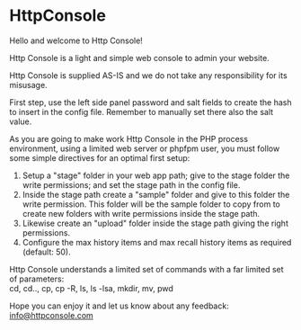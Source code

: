 # HttpConsole

Hello and welcome to Http Console!   
   
Http Console is a light and simple web console to admin your website.     
   
Http Console is supplied AS-IS and we do not take any responsibility for its misusage.    
   
First step, use the left side panel password and salt fields to create the hash to insert in the config file. Remember to manually set there also the salt value.   
   
As you are going to make work Http Console in the PHP process environment, using a limited web server or phpfpm user, 
you must follow some simple directives for an optimal first setup:   
 
1. Setup a "stage" folder in your web app path; give to the stage folder the write permissions; and set the stage path in the config file.
2. Inside the stage path create a "sample" folder and give to this folder the write permission. This folder will be the sample folder to copy from to create new folders with write permissions inside the stage path.  
3. Likewise create an "upload" folder inside the stage path giving the right permissions.  
4. Configure the max history items and max recall history items as required (default: 50).        
  
Http Console understands a limited set of commands with a far limited set of parameters:  
cd, cd.., cp, cp -R, ls, ls -lsa, mkdir, mv, pwd  	   
  
Hope you can enjoy it and let us know about any feedback: info@httpconsole.com   
	   
